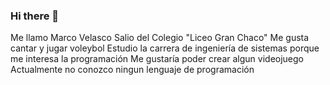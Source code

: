 ### Hi there 👋

Me llamo Marco Velasco 
Salio del Colegio "Liceo Gran Chaco"
Me gusta cantar y jugar voleybol 
Estudio la carrera de ingeniería de sistemas porque me interesa la programación 
Me gustaría poder crear algun videojuego
Actualmente no conozco ningun lenguaje de programación 

<!--
**MarcVelasc/MarcVelasc** is a ✨ _special_ ✨ repository because its `README.md` (this file) appears on your GitHub profile.

Here are some ideas to get you started:

- 🔭 I’m currently working on ...
- 🌱 I’m currently learning ...
- 👯 I’m looking to collaborate on ...
- 🤔 I’m looking for help with ...
- 💬 Ask me about ...
- 📫 How to reach me: ...
- 😄 Pronouns: ...
- ⚡ Fun fact: ...
-->
